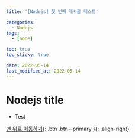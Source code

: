```yaml
---
title: '[Nodejs] 첫 번째 게시글 테스트'

categories:
  - Nodejs
tags:
  - [node]

toc: true
toc_sticky: true

date: 2022-05-14
last_modified_at: 2022-05-14
---
```


# Nodejs title

- Test

[맨 위로 이동하기](#){: .btn .btn--primary }{: .align-right}
